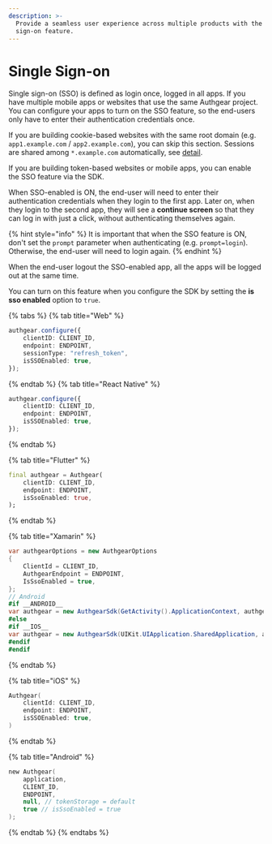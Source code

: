 ```yaml
---
description: >-
  Provide a seamless user experience across multiple products with the single
  sign-on feature.
---
```


# Single Sign-on

Single sign-on (SSO) is defined as login once, logged in all apps. If you have multiple mobile apps or websites that use the same Authgear project. You can configure your apps to turn on the SSO feature, so the end-users only have to enter their authentication credentials once.

If you are building cookie-based websites with the same root domain (e.g. `app1.example.com` / `app2.example.com`), you can skip this section. Sessions are shared among `*.example.com` automatically, see [detail](../get-started/authentication-approach/cookie-based.md).

If you are building token-based websites or mobile apps, you can enable the SSO feature via the SDK.

When SSO-enabled is ON, the end-user will need to enter their authentication credentials when they login to the first app. Later on, when they login to the second app, they will see a **continue screen** so that they can log in with just a click, without authenticating themselves again.

{% hint style="info" %}
It is important that when the SSO feature is ON, don't set the `prompt` parameter when authenticating (e.g. `prompt=login`). Otherwise, the end-user will need to login again.
{% endhint %}

When the end-user logout the SSO-enabled app, all the apps will be logged out at the same time.

You can turn on this feature when you configure the SDK by setting the **is sso enabled** option to `true`.

{% tabs %}
{% tab title="Web" %}
```typescript
authgear.configure({
    clientID: CLIENT_ID,
    endpoint: ENDPOINT,
    sessionType: "refresh_token",
    isSSOEnabled: true,
});
```
{% endtab %}
{% tab title="React Native" %}
```typescript
authgear.configure({
    clientID: CLIENT_ID,
    endpoint: ENDPOINT,
    isSSOEnabled: true,
});
```
{% endtab %}

{% tab title="Flutter" %}
```dart
final authgear = Authgear(
    clientID: CLIENT_ID,
    endpoint: ENDPOINT,
    isSsoEnabled: true,
);
```
{% endtab %}

{% tab title="Xamarin" %}
```csharp
var authgearOptions = new AuthgearOptions
{
    ClientId = CLIENT_ID,
    AuthgearEndpoint = ENDPOINT,
    IsSsoEnabled = true,
};
// Android
#if __ANDROID__
var authgear = new AuthgearSdk(GetActivity().ApplicationContext, authgearOptions);
#else
#if __IOS__
var authgear = new AuthgearSdk(UIKit.UIApplication.SharedApplication, authgearOptions);
#endif
#endif
```
{% endtab %}

{% tab title="iOS" %}
```swift
Authgear(
    clientId: CLIENT_ID,
    endpoint: ENDPOINT,
    isSSOEnabled: true,
)
```
{% endtab %}

{% tab title="Android" %}
```kotlin
new Authgear(
    application,
    CLIENT_ID,
    ENDPOINT,
    null, // tokenStorage = default
    true // isSsoEnabled = true
);
```
{% endtab %}
{% endtabs %}

